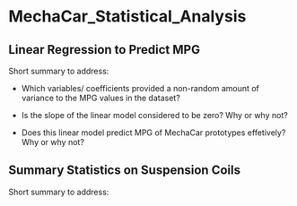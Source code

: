 # MechaCar_Statistical_Analysis

## Linear Regression to Predict MPG

Short summary to address:

- Which variables/ coefficients provided a non-random amount of variance to the MPG values in the dataset?

- Is the slope of the linear model considered to be zero? Why or why not?

- Does this linear model predict MPG of MechaCar prototypes effetively? Why or why not?

## Summary Statistics on Suspension Coils

Short summary to address:


